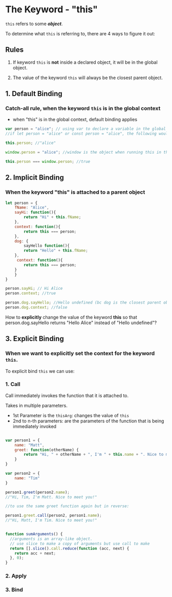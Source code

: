 # The Keyword - "this"

```this``` refers to some ***object***.

To determine what ```this``` is referring to, there are 4 ways to figure it out:

## Rules
1. If keyword ```this``` is **not** inside a declared object, it will be in the global object.

2. The value of the keyword ```this``` will always be the closest parent object.

## 1. Default Binding
### Catch-all rule, when the keyword ```this``` is in the global context
- when "this" is in the global context, default binding applies

```js
var person = "alice"; // using var to declare a variable in the global scope because var/const are block scoped
//if let person = "alice" or const person = "alice", the following wouldn't work.

this.person; //"alice"

window.person = "alice"; //window is the object when running this in the browser console

this.person === window.person; //true

```

## 2. Implicit Binding
### When the keyword "this" is attached to a parent object

```js
let person = {
    fName: "Alice",
    sayHi: function(){
        return "Hi" + this.fName;
    },
    context: function(){
        return this === person;
    },
    dog: {
        sayHello function(){
        return "Hello" + this.fName;
    },
     context: function(){
        return this === person;
    }
    }
}

person.sayHi; // Hi Alice
person.context; //true

person.dog.sayHello; //Hello undefined (bc dog is the closest parent object)
person.dog.context; //false
```

How to **explicitly** change the value of the keyword **this** so that person.dog.sayHello returns "Hello Alice" instead of "Hello undefined"?

## 3. Explicit Binding
### When we want to explicitly set the context for the keyword ```this```.

To explicit bind ```this``` we can use:

### 1. Call
Call immediately invokes the function that it is attached to.

Takes in multiple parameters.
- 1st Parameter is the ```thisArg```: changes the value of ```this```
- 2nd to n-th parameters: are the parameters of the function that is being immediately invoked

```js

var person1 = {
    name: "Matt",
    greet: function(otherName) {
        return "Hi, " + otherName + ", I'm " + this.name + ". Nice to meet you!";
    }
}

var person2 = {
    name: "Tim"
}

person1.greet(person2.name);
//"Hi, Tim, I'm Matt. Nice to meet you!"

//to use the same greet function again but in reverse:

person1.greet.call(person2, person1.name);
//"Hi, Matt, I'm Tim. Nice to meet you!"
```


```js

function sumArguments() {
  //arguments is an array-like object.
  // use slice to make a copy of arguments but use call to make
  return [].slice().call.reduce(function (acc, next) {
    return acc + next;
  }, 0);
}

```

### 2. Apply

### 3. Bind

